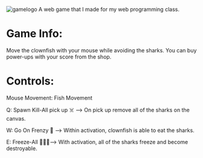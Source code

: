 ![gamelogo](https://github.com/bathuchan/runfishrun/assets/80199404/49d72d1e-77c3-4376-8e9f-8efe3cb4c50b)
 A web game that I made for my web programming class.
 
# Game Info:
Move the clownfish with your mouse while avoiding the sharks. You can buy power-ups with your score from the shop.

# Controls:

Mouse Movement: Fish Movement

Q: Spawn Kill-All pick up :skull_and_crossbones: --> On pick up remove all of the sharks on the canvas.

W: Go On Frenzy :japanese_ogre: --> Within activation, clownfish is able to eat the sharks.

E: Freeze-All :ice_cube::ice_cube::ice_cube:-->  With activation, all of the sharks freeze and become destroyable.
